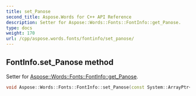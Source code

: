 ```yaml
---
title: set_Panose
second_title: Aspose.Words for C++ API Reference
description: Setter for Aspose::Words::Fonts::FontInfo::get_Panose. 
type: docs
weight: 170
url: /cpp/aspose.words.fonts/fontinfo/set_panose/
---
```

## FontInfo.set_Panose method


Setter for [Aspose::Words::Fonts::FontInfo::get_Panose](../get_panose/).

```cpp
void Aspose::Words::Fonts::FontInfo::set_Panose(const System::ArrayPtr<uint8_t> &value)
```

